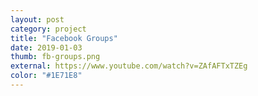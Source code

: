 ```yaml
---
layout: post
category: project
title: "Facebook Groups"
date: 2019-01-03
thumb: fb-groups.png
external: https://www.youtube.com/watch?v=ZAfAFTxTZEg
color: "#1E71E8"
---
```

